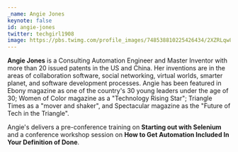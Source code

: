 ```yaml
---
_name: Angie Jones
keynote: false
id: angie-jones
twitter: techgirl1908
image: https://pbs.twimg.com/profile_images/748538810225426434/2XZRLqw8.jpg
---
```

**Angie Jones** is a Consulting Automation Engineer and Master Inventor with more than 20 issued patents in the US and China. Her inventions are in the areas of collaboration software, social networking, virtual worlds, smarter planet, and software development processes. Angie has been featured in Ebony magazine as one of the country's 30 young leaders under the age of 30; Women of Color magazine as a "Technology Rising Star"; Triangle Times as a "mover and shaker", and Spectacular magazine as the "Future of Tech in the Triangle".

Angie's delivers a pre-conference training on **Starting out with Selenium** and a conference workshop session on **How to Get Automation Included In Your Definition of Done**.
